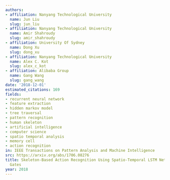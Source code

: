 ```yaml
---
authors:
- affiliation: Nanyang Technological University
  name: Jun Liu
  slug: jun_liu
- affiliation: Nanyang Technological University
  name: Amir Shahroudy
  slug: amir_shahroudy
- affiliation: University Of Sydney
  name: Dong Xu
  slug: dong_xu
- affiliation: Nanyang Technological University
  name: Alex C. Kot
  slug: alex_c_kot
- affiliation: Alibaba Group
  name: Gang Wang
  slug: gang_wang
date: '2018-12-01'
estimated_citations: 169
fields:
- recurrent neural network
- feature extraction
- hidden markov model
- tree traversal
- pattern recognition
- human skeleton
- artificial intelligence
- computer science
- spatio temporal analysis
- memory cell
- action recognition
in: IEEE Transactions on Pattern Analysis and Machine Intelligence
src: https://arxiv.org/abs/1706.08276
title: Skeleton-Based Action Recognition Using Spatio-Temporal LSTM Network with Trust
  Gates
year: 2018
---
```

